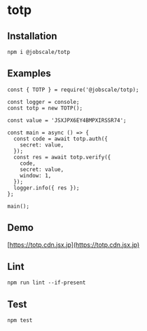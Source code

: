 # totp

## Installation

```
npm i @jobscale/totp
```

## Examples

```
const { TOTP } = require('@jobscale/totp);

const logger = console;
const totp = new TOTP();

const value = 'JSXJPX6EY4BMPXIRSSR74';

const main = async () => {
  const code = await totp.auth({
    secret: value,
  });
  const res = await totp.verify({
    code,
    secret: value,
    window: 1,
  });
  logger.info({ res });
};

main();
```

## Demo

[https://totp.cdn.jsx.jp](https://totp.cdn.jsx.jp)

## Lint

```
npm run lint --if-present
```

## Test

```
npm test
```
